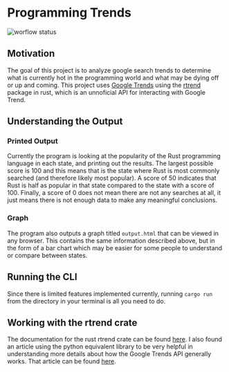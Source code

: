 # Programming Trends
![worflow status](https://github.com/brycewhit13/rust-miniprojects/actions/workflows/rust.yml/badge.svg)

## Motivation
The goal of this project is to analyze google search trends to determine what is currently hot in the programming world and what may be dying off or up and coming. This project uses [Google Trends](https://trends.google.com/trends/?geo=US) using the [rtrend](https://crates.io/crates/rtrend) package in rust, which is an unnoficial API for interacting with Google Trend.

## Understanding the Output
### Printed Output
Currently the program is looking at the popularity of the Rust programming language in each state, and printing out the results. The largest possible score is 100 and this means that is the state where Rust is most commonly searched (and therefore likely most popular). A score of 50 indicates that Rust is half as popular in that state compared to the state with a score of 100. Finally, a score of 0 does not mean there are not any searches at all, it just means there is not enough data to make any meaningful conclusions. 

### Graph
The program also outputs a graph titled `output.html` that can be viewed in any browser. This contains the same information described above, but in the form of a bar chart which may be easier for some people to understand or compare between states. 

## Running the CLI
Since there is limited features implemented currently, running `cargo run` from the directory in your terminal is all you need to do. 

## Working with the rtrend crate
The documentation for the rust rtrend crate can be found [here](https://crates.io/crates/rtrend). I also found an article using the python equivalent library to be very helpful in understanding more details about how the Google Trends API generally works. That article can be found [here](https://towardsdatascience.com/google-trends-api-for-python-a84bc25db88f).
